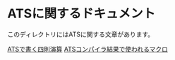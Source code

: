 # ATSに関するドキュメント

このディレクトリにはATSに関する文章があります。

[ATSで書く四則演算](calc.md)
[ATSコンパイラ結果で使われるマクロ](compile_c_macro.md)